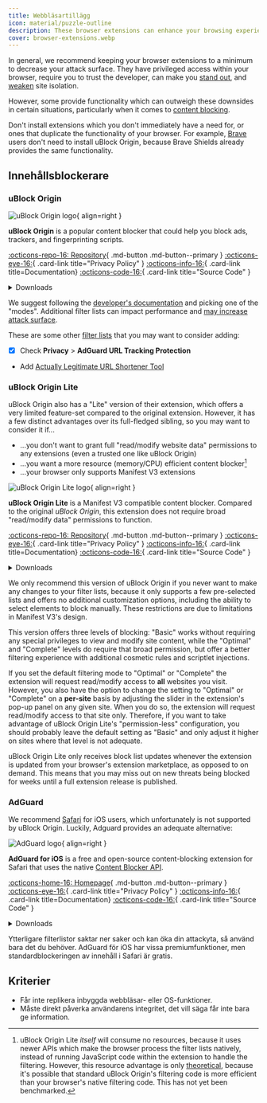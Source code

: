 ```yaml
---
title: Webbläsartillägg
icon: material/puzzle-outline
description: These browser extensions can enhance your browsing experience and protect your privacy.
cover: browser-extensions.webp
---
```


In general, we recommend keeping your browser extensions to a minimum to decrease your attack surface. They have privileged access within your browser, require you to trust the developer, can make you [stand out](https://en.wikipedia.org/wiki/Device_fingerprint#Browser_fingerprint), and [weaken](https://groups.google.com/a/chromium.org/g/chromium-extensions/c/0ei-UCHNm34/m/lDaXwQhzBAAJ) site isolation.

However, some provide functionality which can outweigh these downsides in certain situations, particularly when it comes to [content blocking](basics/common-threats.md#mass-surveillance-programs).

Don't install extensions which you don't immediately have a need for, or ones that duplicate the functionality of your browser. For example, [Brave](desktop-browsers.md#brave) users don't need to install uBlock Origin, because Brave Shields already provides the same functionality.

## Innehållsblockerare

### uBlock Origin

<div class="admonition recommendation" markdown>

![uBlock Origin logo](assets/img/browsers/ublock_origin.svg){ align=right }

**uBlock Origin** is a popular content blocker that could help you block ads, trackers, and fingerprinting scripts.

[:octicons-repo-16: Repository](https://github.com/gorhill/uBlock#readme){ .md-button .md-button--primary }
[:octicons-eye-16:](https://github.com/gorhill/uBlock/wiki/Privacy-policy){ .card-link title="Privacy Policy" }
[:octicons-info-16:](https://github.com/gorhill/uBlock/wiki){ .card-link title=Documentation}
[:octicons-code-16:](https://github.com/gorhill/uBlock){ .card-link title="Source Code" }

<details class="downloads" markdown>
<summary>Downloads</summary>

- [:simple-firefoxbrowser: Firefox](https://addons.mozilla.org/firefox/addon/ublock-origin)
- [:simple-googlechrome: Chrome](https://chrome.google.com/webstore/detail/ublock-origin/cjpalhdlnbpafiamejdnhcphjbkeiagm)
- [:simple-microsoftedge: Edge](https://microsoftedge.microsoft.com/addons/detail/ublock-origin/odfafepnkmbhccpbejgmiehpchacaeak)

</details>

</div>

We suggest following the [developer's documentation](https://github.com/gorhill/uBlock/wiki/Blocking-mode) and picking one of the "modes". Additional filter lists can impact performance and [may increase attack surface](https://portswigger.net/research/ublock-i-exfiltrate-exploiting-ad-blockers-with-css).

These are some other [filter lists](https://github.com/gorhill/uBlock/wiki/Dashboard:-Filter-lists) that you may want to consider adding:

- [x] Check **Privacy** > **AdGuard URL Tracking Protection**
- Add [Actually Legitimate URL Shortener Tool](https://raw.githubusercontent.com/DandelionSprout/adfilt/master/LegitimateURLShortener.txt)

### uBlock Origin Lite

uBlock Origin also has a "Lite" version of their extension, which offers a very limited feature-set compared to the original extension. However, it has a few distinct advantages over its full-fledged sibling, so you may want to consider it if...

- ...you don't want to grant full "read/modify website data" permissions to any extensions (even a trusted one like uBlock Origin)
- ...you want a more resource (memory/CPU) efficient content blocker[^1]
- ...your browser only supports Manifest V3 extensions

<div class="admonition recommendation" markdown>

![uBlock Origin Lite logo](assets/img/browsers/ublock_origin_lite.svg){ align=right }

**uBlock Origin Lite** is a Manifest V3 compatible content blocker. Compared to the original _uBlock Origin_, this extension does not require broad "read/modify data" permissions to function.

[:octicons-repo-16: Repository](https://github.com/uBlockOrigin/uBOL-home#readme){ .md-button .md-button--primary }
[:octicons-eye-16:](https://github.com/uBlockOrigin/uBOL-home/wiki/Privacy-policy){ .card-link title="Privacy Policy" }
[:octicons-info-16:](https://github.com/uBlockOrigin/uBOL-home/wiki){ .card-link title=Documentation}
[:octicons-code-16:](https://github.com/gorhill/uBlock/tree/master/platform/mv3){ .card-link title="Source Code" }

<details class="downloads" markdown>
<summary>Downloads</summary>

- [:simple-firefoxbrowser: Firefox](https://addons.mozilla.org/addon/ublock-origin-lite)
- [:simple-googlechrome: Chrome](https://chrome.google.com/webstore/detail/ublock-origin-lite/ddkjiahejlhfcafbddmgiahcphecmpfh)

</details>

</div>

We only recommend this version of uBlock Origin if you never want to make any changes to your filter lists, because it only supports a few pre-selected lists and offers no additional customization options, including the ability to select elements to block manually. These restrictions are due to limitations in Manifest V3's design.

This version offers three levels of blocking: "Basic" works without requiring any special privileges to view and modify site content, while the "Optimal" and "Complete" levels do require that broad permission, but offer a better filtering experience with additional cosmetic rules and scriptlet injections.

If you set the default filtering mode to "Optimal" or "Complete" the extension will request read/modify access to **all** websites you visit. However, you also have the option to change the setting to "Optimal" or "Complete" on a **per-site** basis by adjusting the slider in the extension's pop-up panel on any given site. When you do so, the extension will request read/modify access to that site only. Therefore, if you want to take advantage of uBlock Origin Lite's "permission-less" configuration, you should probably leave the default setting as "Basic" and only adjust it higher on sites where that level is not adequate.

uBlock Origin Lite only receives block list updates whenever the extension is updated from your browser's extension marketplace, as opposed to on demand. This means that you may miss out on new threats being blocked for weeks until a full extension release is published.

### AdGuard

We recommend [Safari](mobile-browsers.md#safari) for iOS users, which unfortunately is not supported by uBlock Origin. Luckily, Adguard provides an adequate alternative:

<div class="admonition recommendation" markdown>

![AdGuard logo](assets/img/browsers/adguard.svg){ align=right }

**AdGuard for iOS** is a free and open-source content-blocking extension for Safari that uses the native [Content Blocker API](https://developer.apple.com/documentation/safariservices/creating_a_content_blocker).

[:octicons-home-16: Homepage](https://adguard.com/en/adguard-ios/overview.html){ .md-button .md-button--primary }
[:octicons-eye-16:](https://adguard.com/privacy/ios.html){ .card-link title="Privacy Policy" }
[:octicons-info-16:](https://kb.adguard.com/ios){ .card-link title=Documentation}
[:octicons-code-16:](https://github.com/AdguardTeam/AdguardForiOS){ .card-link title="Source Code" }

<details class="downloads" markdown>
<summary>Downloads</summary>

- [:simple-appstore: App Store](https://apps.apple.com/app/id1047223162)

</details>

</div>

Ytterligare filterlistor saktar ner saker och kan öka din attackyta, så använd bara det du behöver. AdGuard för iOS har vissa premiumfunktioner, men standardblockeringen av innehåll i Safari är gratis.

## Kriterier

- Får inte replikera inbyggda webbläsar- eller OS-funktioner.
- Måste direkt påverka användarens integritet, det vill säga får inte bara ge information.

[^1]: uBlock Origin Lite _itself_ will consume no resources, because it uses newer APIs which make the browser process the filter lists natively, instead of running JavaScript code within the extension to handle the filtering. However, this resource advantage is only [theoretical](https://github.com/uBlockOrigin/uBOL-home/wiki/Frequently-asked-questions-\(FAQ\)#is-ubol-more-efficient-cpu--and-memory-wise-than-ubo), because it's possible that standard uBlock Origin's filtering code is more efficient than your browser's native filtering code. This has not yet been benchmarked.
